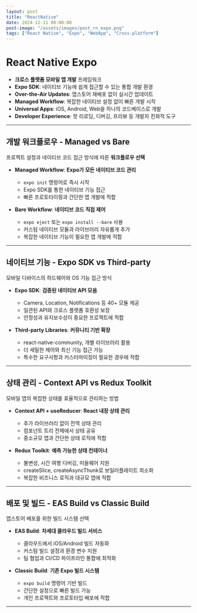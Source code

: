 ```yaml
---
layout: post
title: "ReactNative"
date: 2024-12-11 00:00:00
post-image: "/assets/images/post_rn_expo.png"
tags: ["React Native", "Expo", "WebApp", "Cross-platform"]
---
```


# React Native Expo

- **크로스 플랫폼 모바일 앱 개발** 프레임워크
- **Expo SDK**: 네이티브 기능에 쉽게 접근할 수 있는 통합 개발 환경
- **Over-the-Air Updates**: 앱스토어 재배포 없이 실시간 업데이트
- **Managed Workflow**: 복잡한 네이티브 설정 없이 빠른 개발 시작
- **Universal Apps**: iOS, Android, Web을 하나의 코드베이스로 개발
- **Developer Experience**: 핫 리로딩, 디버깅, 프리뷰 등 개발자 친화적 도구

---

## 개발 워크플로우 - Managed vs Bare

프로젝트 설정과 네이티브 코드 접근 방식에 따른 **워크플로우 선택**

- **Managed Workflow**: **Expo가 모든 네이티브 코드 관리**

  - `expo init` 명령어로 즉시 시작
  - Expo SDK를 통한 네이티브 기능 접근
  - 빠른 프로토타이핑과 간단한 앱 개발에 적합

- **Bare Workflow**: **네이티브 코드 직접 제어**
  - `expo eject` 또는 `expo install --bare` 사용
  - 커스텀 네이티브 모듈과 라이브러리 자유롭게 추가
  - 복잡한 네이티브 기능이 필요한 앱 개발에 적합

---

## 네이티브 기능 - Expo SDK vs Third-party

모바일 디바이스의 하드웨어와 OS 기능 접근 방식

- **Expo SDK**: **검증된 네이티브 API 모음**

  - Camera, Location, Notifications 등 40+ 모듈 제공
  - 일관된 API와 크로스 플랫폼 호환성 보장
  - 안정성과 유지보수성이 중요한 프로젝트에 적합

- **Third-party Libraries**: **커뮤니티 기반 확장**
  - react-native-community, 개별 라이브러리 활용
  - 더 세밀한 제어와 최신 기능 접근 가능
  - 특수한 요구사항과 커스터마이징이 필요한 경우에 적합

---

## 상태 관리 - Context API vs Redux Toolkit

모바일 앱의 복잡한 상태를 효율적으로 관리하는 방법

- **Context API + useReducer**: **React 내장 상태 관리**

  - 추가 라이브러리 없이 전역 상태 관리
  - 컴포넌트 트리 전체에서 상태 공유
  - 중소규모 앱과 간단한 상태 로직에 적합

- **Redux Toolkit**: **예측 가능한 상태 컨테이너**
  - 불변성, 시간 여행 디버깅, 미들웨어 지원
  - createSlice, createAsyncThunk로 보일러플레이트 최소화
  - 복잡한 비즈니스 로직과 대규모 앱에 적합

---

## 배포 및 빌드 - EAS Build vs Classic Build

앱스토어 배포를 위한 빌드 시스템 선택

- **EAS Build**: **차세대 클라우드 빌드 서비스**

  - 클라우드에서 iOS/Android 빌드 자동화
  - 커스텀 빌드 설정과 환경 변수 지원
  - 팀 협업과 CI/CD 파이프라인 통합에 최적화

- **Classic Build**: **기존 Expo 빌드 시스템**
  - `expo build` 명령어 기반 빌드
  - 간단한 설정으로 빠른 빌드 가능
  - 개인 프로젝트와 프로토타입 배포에 적합

---
